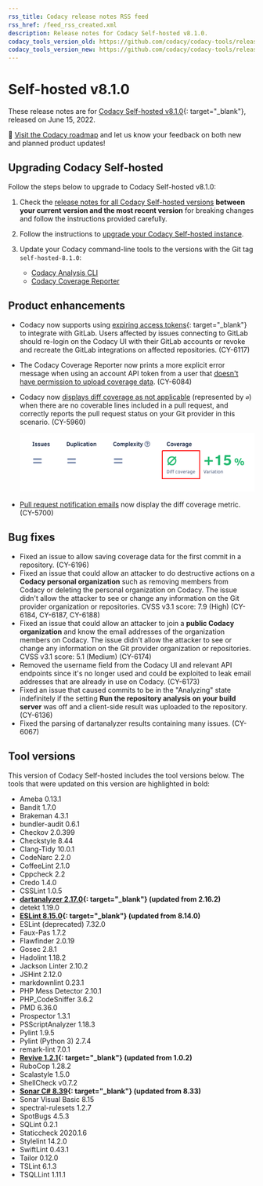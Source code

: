 ```yaml
---
rss_title: Codacy release notes RSS feed
rss_href: /feed_rss_created.xml
description: Release notes for Codacy Self-hosted v8.1.0.
codacy_tools_version_old: https://github.com/codacy/codacy-tools/releases/tag/5.7.38
codacy_tools_version_new: https://github.com/codacy/codacy-tools/releases/tag/6.1.25
---
```


# Self-hosted v8.1.0

These release notes are for [Codacy Self-hosted v8.1.0](https://github.com/codacy/chart/releases/tag/8.1.0){: target="_blank"}, released on June 15, 2022. <!-- TODO Update release date -->

📢 [Visit the Codacy roadmap](https://roadmap.codacy.com) and <span class="skip-vale">let us know</span> your feedback on both new and planned product updates!

## Upgrading Codacy Self-hosted

Follow the steps below to upgrade to Codacy Self-hosted v8.1.0:

1.  Check the [release notes for all Codacy Self-hosted versions](../index.md#self-hosted) **between your current version and the most recent version** for breaking changes and follow the instructions provided <span class="skip-vale">carefully</span>.

1.  Follow the instructions to [upgrade your Codacy Self-hosted instance](https://docs.codacy.com/v8.1/chart/maintenance/upgrade/).

1.  Update your Codacy command-line tools to the versions with the Git tag `self-hosted-8.1.0`:

    -   [Codacy Analysis CLI](https://github.com/codacy/codacy-analysis-cli/releases/tag/self-hosted-8.1.0)
    -   [Codacy Coverage Reporter](https://github.com/codacy/codacy-coverage-reporter/releases/tag/self-hosted-8.1.0)

## Product enhancements

-   Codacy now supports using [expiring access tokens](https://docs.gitlab.com/ee/integration/oauth_provider.html#expiring-access-tokens){: target="_blank"} to integrate with GitLab. Users affected by issues connecting to GitLab should re-login on the Codacy UI with their GitLab accounts or revoke and recreate the GitLab integrations on affected repositories. (CY-6117)
-   The Codacy Coverage Reporter now prints a more explicit error message when using an account API token from a user that [doesn't have permission to upload coverage data](https://docs.codacy.com/v8.1/organizations/roles-and-permissions-for-synced-organizations/). (CY-6084)
-   Codacy now [displays diff coverage as not applicable](https://docs.codacy.com/v8.1/repositories/pull-requests/#pull-request-quality-overview) (represented by `∅`) when there are no coverable lines included in a pull request, and correctly reports the pull request status on your Git provider in this scenario. (CY-5960)

    ![Not applicable diff coverage](../images/cy-5960.png)

-   [Pull request notification emails](https://docs.codacy.com/v8.1/account/emails/#managing-your-email-notifications) now display the diff coverage metric. (CY-5700)

## Bug fixes

-   Fixed an issue to allow saving coverage data for the first commit in a repository. (CY-6196)
-   Fixed an issue that could allow an attacker to do destructive actions on a **Codacy personal organization** such as removing members from Codacy or deleting the personal organization on Codacy. The issue didn't allow the attacker to see or change any information on the Git provider organization or repositories. CVSS v3.1 score: 7.9 (High) (CY-6184, CY-6187, CY-6188)
-   Fixed an issue that could allow an attacker to join a **public Codacy organization** and know the email addresses of the organization members on Codacy. The issue didn't allow the attacker to see or change any information on the Git provider organization or repositories. CVSS v3.1 score: 5.1 (Medium) (CY-6174)
-   Removed the username field from the Codacy UI and relevant API endpoints since it's no longer used and could be exploited to leak email addresses that are already in use on Codacy. (CY-6173)
-   Fixed an issue that caused commits to be in the "Analyzing" state indefinitely if the setting **Run the repository analysis on your build server** was off and a client-side result was uploaded to the repository. (CY-6136)
-   Fixed the parsing of dartanalyzer results containing many issues. (CY-6067)

## Tool versions

This version of Codacy Self-hosted includes the tool versions below. The tools that were updated on this version are highlighted in bold:

-   Ameba 0.13.1
-   Bandit 1.7.0
-   Brakeman 4.3.1
-   bundler-audit 0.6.1
-   Checkov 2.0.399
-   Checkstyle 8.44
-   Clang-Tidy 10.0.1
-   CodeNarc 2.2.0
-   CoffeeLint 2.1.0
-   Cppcheck 2.2
-   Credo 1.4.0
-   CSSLint 1.0.5
-   **[dartanalyzer 2.17.0](https://github.com/dart-lang/sdk/blob/main/CHANGELOG.md#2170---2022-05-11){: target="_blank"} (updated from 2.16.2)**
-   detekt 1.19.0
-   **[ESLint 8.15.0](https://github.com/eslint/eslint/releases/tag/v8.15.0){: target="_blank"} (updated from 8.14.0)**
-   ESLint (deprecated) 7.32.0
-   Faux-Pas 1.7.2
-   Flawfinder 2.0.19
-   Gosec 2.8.1
-   Hadolint 1.18.2
-   Jackson Linter 2.10.2
-   JSHint 2.12.0
-   markdownlint 0.23.1
-   PHP Mess Detector 2.10.1
-   PHP_CodeSniffer 3.6.2
-   PMD 6.36.0
-   Prospector 1.3.1
-   PSScriptAnalyzer 1.18.3
-   Pylint 1.9.5
-   Pylint (Python 3) 2.7.4
-   remark-lint 7.0.1
-   **[Revive 1.2.1](https://github.com/mgechev/revive/releases/tag/v1.2.1){: target="_blank"} (updated from 1.0.2)**
-   RuboCop 1.28.2
-   Scalastyle 1.5.0
-   ShellCheck v0.7.2
-   **[Sonar C# 8.39](https://github.com/SonarSource/sonar-dotnet/releases/tag/v8.39.0.47922){: target="_blank"} (updated from 8.33)**
-   Sonar Visual Basic 8.15
-   spectral-rulesets 1.2.7
-   SpotBugs 4.5.3
-   SQLint 0.2.1
-   Staticcheck 2020.1.6
-   Stylelint 14.2.0
-   SwiftLint 0.43.1
-   Tailor 0.12.0
-   TSLint 6.1.3
-   TSQLLint 1.11.1
